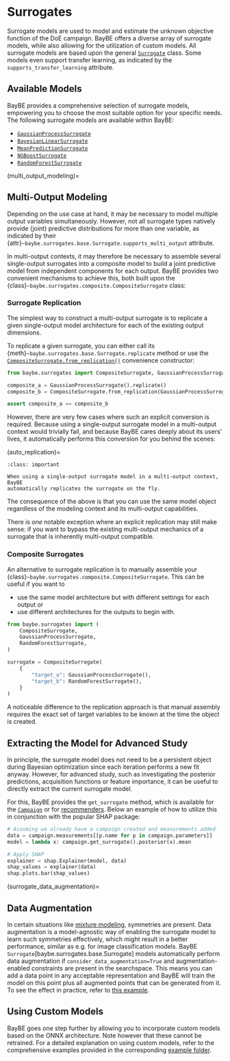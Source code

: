 # Surrogates

Surrogate models are used to model and estimate the unknown objective function of the
DoE campaign. BayBE offers a diverse array of surrogate models, while also allowing for
the utilization of custom models. All surrogate models are based upon the general
[`Surrogate`](baybe.surrogates.base.Surrogate) class. Some models even support transfer
learning, as indicated by the `supports_transfer_learning` attribute.


## Available Models

BayBE provides a comprehensive selection of surrogate models, empowering you to choose
the most suitable option for your specific needs. The following surrogate models are
available within BayBE:

* [`GaussianProcessSurrogate`](baybe.surrogates.gaussian_process.core.GaussianProcessSurrogate)
* [`BayesianLinearSurrogate`](baybe.surrogates.linear.BayesianLinearSurrogate)
* [`MeanPredictionSurrogate`](baybe.surrogates.naive.MeanPredictionSurrogate)
* [`NGBoostSurrogate`](baybe.surrogates.ngboost.NGBoostSurrogate)
* [`RandomForestSurrogate`](baybe.surrogates.random_forest.RandomForestSurrogate)

(multi_output_modeling)= 
## Multi-Output Modeling
Depending on the use case at hand, it may be necessary to model multiple output
variables simultaneously. However, not all surrogate types natively provide (joint)
predictive distributions for more than one variable, as indicated by their
{attr}`~baybe.surrogates.base.Surrogate.supports_multi_output` attribute. 

In multi-output contexts, it may therefore be necessary to assemble several
single-output surrogates into a composite model to build a joint predictive model from
independent components for each output. BayBE provides two convenient mechanisms to
achieve this, both built upon the
{class}`~baybe.surrogates.composite.CompositeSurrogate` class:

### Surrogate Replication
The simplest way to construct a multi-output surrogate is to replicate a given
single-output model architecture for each of the existing output dimensions.

To replicate a given surrogate, you can either call its 
{meth}`~baybe.surrogates.base.Surrogate.replicate` method or use the
[`CompositeSurrogate.from_replication()`](baybe.surrogates.composite.CompositeSurrogate.from_replication)
convenience constructor:
```python
from baybe.surrogates import CompositeSurrogate, GaussianProcessSurrogate

composite_a = GaussianProcessSurrogate().replicate()
composite_b = CompositeSurrogate.from_replication(GaussianProcessSurrogate())

assert composite_a == composite_b
```

However, there are very few cases where such an explicit conversion is required. Because
using a single-output surrogate model in a multi-output context would trivially fail, and
because BayBE cares deeply about its users' lives, it automatically performs this conversion
for you behind the scenes:

(auto_replication)=
```{admonition} Auto-Replication
:class: important

When using a single-output surrogate model in a multi-output context, BayBE
automatically replicates the surrogate on the fly.
```
The consequence of the above is that you can use the same model object regardless
of the modeling context and its multi-output capabilities.

There is *one* notable exception where an explicit replication may still make
sense: if you want to bypass the existing multi-output mechanics of a surrogate that is
inherently multi-output compatible.

### Composite Surrogates
An alternative to surrogate replication is to manually assemble your
{class}`~baybe.surrogates.composite.CompositeSurrogate`. This can be useful if you want
to
* use the same model architecture but with different settings for each output or
* use different architectures for the outputs to begin with.

```python
from baybe.surrogates import (
    CompositeSurrogate,
    GaussianProcessSurrogate,
    RandomForestSurrogate,
)

surrogate = CompositeSurrogate(
    {
        "target_a": GaussianProcessSurrogate(),
        "target_b": RandomForestSurrogate(),
    }
)
```

A noticeable difference to the replication approach is that manual assembly requires
the exact set of target variables to be known at the time the object is created.


## Extracting the Model for Advanced Study

In principle, the surrogate model does not need to be a persistent object during
Bayesian optimization since each iteration performs a new fit anyway. However, for
advanced study, such as investigating the posterior predictions, acquisition functions
or feature importance, it can be useful to directly extract the current surrogate model.

For this, BayBE provides the ``get_surrogate`` method, which is available for the
[``Campaign``](baybe.campaign.Campaign.get_surrogate) or for 
[recommenders](baybe.recommenders.pure.bayesian.base.BayesianRecommender.get_surrogate).
Below an example of how to utilize this in conjunction with the popular SHAP package:

~~~python
# Assuming we already have a campaign created and measurements added
data = campaign.measurements[[p.name for p in campaign.parameters]]
model = lambda x: campaign.get_surrogate().posterior(x).mean

# Apply SHAP
explainer = shap.Explainer(model, data)
shap_values = explainer(data)
shap.plots.bar(shap_values)
~~~


(surrogate_data_augmentation)=
## Data Augmentation
In certain situations like [mixture modeling](/examples/Mixtures/slot_based),
symmetries are present. Data augmentation is a model-agnostic way of enabling the 
surrogate model to learn such symmetries effectively, which might result in a better 
performance, similar as e.g. for image classification models. BayBE 
`Surrogate`[baybe.surrogates.base.Surrogate] models automatically perform data 
augmentation if `consider_data_augmentation=True` and augmentation-enabled constraints
are present in the searchspace. This means you can add a data point in any acceptable 
representation and BayBE will train the model on this point plus all augmented points 
that can be generated from it. To see the effect in practice, refer to 
[this example](/examples/Constraints_Discrete/augmentation).


## Using Custom Models

BayBE goes one step further by allowing you to incorporate custom models based on the
ONNX architecture. Note however that these cannot be retrained. For a detailed
explanation on using custom models, refer to the comprehensive examples provided in the
corresponding [example folder](./../../examples/Custom_Surrogates/Custom_Surrogates).